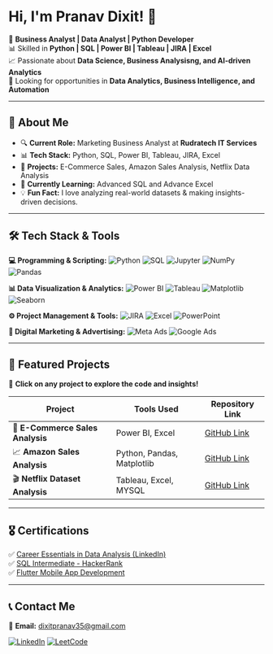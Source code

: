 # **Hi, I'm Pranav Dixit! 👋**  

🚀 **Business Analyst | Data Analyst | Python Developer**  
📊 Skilled in **Python | SQL | Power BI | Tableau | JIRA | Excel**  
📈 Passionate about **Data Science, Business Analysisng, and AI-driven Analytics**  
🎯 Looking for opportunities in **Data Analytics, Business Intelligence, and Automation**  

---

## **🌟 About Me**
- 🔍 **Current Role:** Marketing Business Analyst at **Rudratech IT Services**  
- 📊 **Tech Stack:** Python, SQL, Power BI, Tableau, JIRA, Excel  
- 🚀 **Projects:** E-Commerce Sales, Amazon Sales Analysis, Netflix Data Analysis  
- 🌱 **Currently Learning:** Advanced SQL and Advance Excel
- 💡 **Fun Fact:** I love analyzing real-world datasets & making insights-driven decisions.  

---

## **🛠️ Tech Stack & Tools**  
**💻 Programming & Scripting:** ![Python](https://img.shields.io/badge/Python-3776AB?style=for-the-badge&logo=python&logoColor=white) ![SQL](https://img.shields.io/badge/SQL-4479A1?style=for-the-badge&logo=mysql&logoColor=white) ![Jupyter](https://img.shields.io/badge/Jupyter-F37626?style=for-the-badge&logo=jupyter&logoColor=white) ![NumPy](https://img.shields.io/badge/Numpy-013243?style=for-the-badge&logo=numpy&logoColor=white) ![Pandas](https://img.shields.io/badge/Pandas-150458?style=for-the-badge&logo=pandas&logoColor=white)  

**📊 Data Visualization & Analytics:** ![Power BI](https://img.shields.io/badge/PowerBI-F2C811?style=for-the-badge&logo=powerbi&logoColor=white) ![Tableau](https://img.shields.io/badge/Tableau-005F9E?style=for-the-badge&logo=tableau&logoColor=white) ![Matplotlib](https://img.shields.io/badge/Matplotlib-3776AB?style=for-the-badge&logo=python&logoColor=white) ![Seaborn](https://img.shields.io/badge/Seaborn-3776AB?style=for-the-badge&logo=python&logoColor=white)  

**⚙️ Project Management & Tools:** ![JIRA](https://img.shields.io/badge/JIRA-0052CC?style=for-the-badge&logo=jira&logoColor=white) ![Excel](https://img.shields.io/badge/Microsoft_Excel-217346?style=for-the-badge&logo=microsoft-excel&logoColor=white) ![PowerPoint](https://img.shields.io/badge/PowerPoint-B7472A?style=for-the-badge&logo=microsoft-powerpoint&logoColor=white)  

**📢 Digital Marketing & Advertising:** ![Meta Ads](https://img.shields.io/badge/Meta_Ads-1877F2?style=for-the-badge&logo=facebook&logoColor=white) ![Google Ads](https://img.shields.io/badge/Google_Ads-4285F4?style=for-the-badge&logo=google&logoColor=white)  

---

## **🚀 Featured Projects**  
📂 **Click on any project to explore the code and insights!**  

| Project | Tools Used | Repository Link |
|---------|-----------|----------------|
| 🛒 **E-Commerce Sales Analysis** | Power BI, Excel | [GitHub Link](https://github.com/Pranavdixitofficial/E-Commerce_sales_analysis) |
| 📈 **Amazon Sales Analysis** | Python, Pandas, Matplotlib | [GitHub Link](https://github.com/Pranavdixitofficial/Amazon_india_sales/tree/main) |
| 🎬 **Netflix Dataset Analysis** | Tableau, Excel, MYSQL | [GitHub Link](https://github.com/Pranavdixitofficial/Netflix-Data-Analytics) |

---

## **🎖️ Certifications**  
✅ [Career Essentials in Data Analysis (LinkedIn)](https://www.linkedin.com/learning/certificates/bd16e8e9b82d2d8a1e9522b60461ee00ffbda2288ff9a3904a8a4df33ecc9a75)  
✅ [SQL Intermediate - HackerRank](https://www.hackerrank.com/certificates/iframe/5796cea75362)  
✅ [Flutter Mobile App Development](https://credentials.cromacampus.com/pdfdownload/551)  


---

## **📞 Contact Me**  
📩 **Email:** dixitpranav35@gmail.com  

[![LinkedIn](https://img.shields.io/badge/LinkedIn-0077B5?style=for-the-badge&logo=linkedin&logoColor=white)](https://www.linkedin.com/in/pranavdixitofficial/) [![LeetCode](https://img.shields.io/badge/LeetCode-FFA116?style=for-the-badge&logo=leetcode&logoColor=white)](https://leetcode.com/u/pranavdixitofficial/)  
